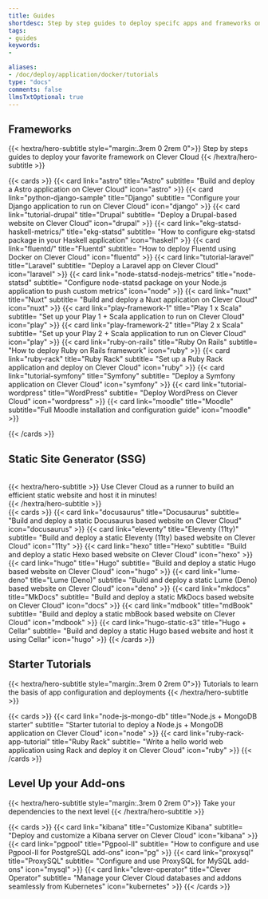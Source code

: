 ```yaml
---
title: Guides
shortdesc: Step by step guides to deploy specifc apps and frameworks on Clever Cloud
tags:
- guides
keywords:
- 

aliases:
- /doc/deploy/application/docker/tutorials
type: "docs"
comments: false
llmsTxtOptional: true
---
```

## Frameworks

{{< hextra/hero-subtitle style="margin:.3rem 0 2rem 0">}}
  Step by steps guides to deploy your favorite framework on Clever Cloud
{{< /hextra/hero-subtitle >}}

{{< cards >}}
  {{< card link="astro" title="Astro" subtitle= "Build and deploy a Astro application on Clever Cloud" icon="astro" >}}
  {{< card link="python-django-sample" title="Django" subtitle= "Configure your Django application to run on Clever Cloud" icon="django" >}}
  {{< card link="tutorial-drupal" title="Drupal" subtitle= "Deploy a Drupal-based website on Clever Cloud" icon="drupal" >}}
  {{< card link="ekg-statsd-haskell-metrics/" title="ekg-statsd" subtitle= "How to configure ekg-statsd package in your Haskell application" icon="haskell" >}}
  {{< card link="fluentd/" title="Fluentd" subtitle= "How to deploy Fluentd using Docker on Clever Cloud" icon="fluentd" >}}
  {{< card link="tutorial-laravel" title="Laravel" subtitle= "Deploy a Laravel app on Clever Cloud" icon="laravel" >}}
  {{< card link="node-statsd-nodejs-metrics" title="node-statsd" subtitle= "Configure node-statsd package on your Node.js application to push custom metrics" icon="node" >}}
  {{< card link="nuxt" title="Nuxt" subtitle= "Build and deploy a Nuxt application on Clever Cloud" icon="nuxt" >}}
  {{< card link="play-framework-1" title="Play 1 x Scala" subtitle= "Set up your Play 1 + Scala application to run on Clever Cloud" icon="play" >}}
  {{< card link="play-framework-2" title="Play 2 x Scala" subtitle= "Set up your Play 2 + Scala application to run on Clever Cloud" icon="play" >}}
  {{< card link="ruby-on-rails" title="Ruby On Rails" subtitle= "How to deploy Ruby on Rails framework" icon="ruby" >}}
  {{< card link="ruby-rack" title="Ruby Rack" subtitle= "Set up a Ruby Rack application and deploy on Clever Cloud" icon="ruby" >}}
  {{< card link="tutorial-symfony" title="Symfony" subtitle= "Deploy a Symfony application on Clever Cloud" icon="symfony" >}}
  {{< card link="tutorial-wordpress" title="WordPress" subtitle= "Deploy WordPress on Clever Cloud" icon="wordpress" >}}
   {{< card link="moodle" title="Moodle" subtitle="Full Moodle installation and configuration guide" icon="moodle" >}}
  
{{< /cards >}}

## Static Site Generator (SSG)

<br>
<div class="mb-12">
{{< hextra/hero-subtitle >}}
  Use Clever Cloud as a runner to build an efficient static website and host it in minutes!&nbsp;<br class="sm:block hidden" />
{{< /hextra/hero-subtitle >}}
</div>{{< cards >}}
  {{< card link="docusaurus" title="Docusaurus" subtitle= "Build and deploy a static Docusaurus based website on Clever Cloud" icon="docusaurus" >}}
  {{< card link="eleventy" title="Eleventy (11ty)" subtitle= "Build and deploy a static Eleventy (11ty) based website on Clever Cloud" icon="11ty" >}}
 {{< card link="hexo" title="Hexo" subtitle= "Build and deploy a static Hexo based website on Clever Cloud" icon="hexo" >}}
 {{< card link="hugo" title="Hugo" subtitle= "Build and deploy a static Hugo based website on Clever Cloud" icon="hugo" >}}
  {{< card link="lume-deno" title="Lume (Deno)" subtitle= "Build and deploy a static Lume (Deno) based website on Clever Cloud" icon="deno" >}}
  {{< card link="mkdocs" title="MkDocs" subtitle= "Build and deploy a static MkDocs based website on Clever Cloud" icon="docs" >}}
  {{< card link="mdbook" title="mdBook" subtitle= "Build and deploy a static mbBook based website on Clever Cloud" icon="mdbook" >}}
   {{< card link="hugo-static-s3" title="Hugo + Cellar" subtitle= "Build and deploy a static Hugo based website and host it using Cellar" icon="hugo" >}}
{{< /cards >}}

## Starter Tutorials

{{< hextra/hero-subtitle style="margin:.3rem 0 2rem 0">}}
  Tutorials to learn the basis of app configuration and deployments
{{< /hextra/hero-subtitle >}}

{{< cards >}}
 {{< card link="node-js-mongo-db" title="Node.js + MongoDB starter" subtitle= "Starter tutorial to deploy a Node.js + MongoDB application on Clever Cloud" icon="node" >}}
 {{< card link="ruby-rack-app-tutorial" title="Ruby Rack" subtitle= "Write a hello world web application using Rack and deploy it on Clever Cloud" icon="ruby" >}}
{{< /cards >}}

## Level Up your Add-ons

{{< hextra/hero-subtitle style="margin:.3rem 0 2rem 0">}}
  Take your dependencies to the next level
{{< /hextra/hero-subtitle >}}

{{< cards >}}
 {{< card link="kibana" title="Customize Kibana" subtitle= "Deploy and customize a Kibana server on Clever Cloud" icon="kibana" >}}
 {{< card link="pgpool" title="Pgpool-II" subtitle= "How to configure and use Pgpool-II for PostgreSQL add-ons" icon="pg" >}}
 {{< card link="proxysql" title="ProxySQL" subtitle= "Configure and use ProxySQL for MySQL add-ons" icon="mysql" >}}
 {{< card link="clever-operator" title="Clever Operator" subtitle= "Manage your Clever Cloud databases and addons seamlessly from Kubernetes" icon="kubernetes" >}}
{{< /cards >}}
